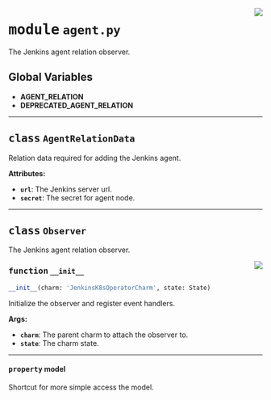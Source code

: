 <!-- markdownlint-disable -->

<a href="../src/agent.py#L0"><img align="right" style="float:right;" src="https://img.shields.io/badge/-source-cccccc?style=flat-square"></a>

# <kbd>module</kbd> `agent.py`
The Jenkins agent relation observer. 

**Global Variables**
---------------
- **AGENT_RELATION**
- **DEPRECATED_AGENT_RELATION**


---

## <kbd>class</kbd> `AgentRelationData`
Relation data required for adding the Jenkins agent. 



**Attributes:**
 
 - <b>`url`</b>:  The Jenkins server url. 
 - <b>`secret`</b>:  The secret for agent node. 





---

## <kbd>class</kbd> `Observer`
The Jenkins agent relation observer. 

<a href="../src/agent.py#L34"><img align="right" style="float:right;" src="https://img.shields.io/badge/-source-cccccc?style=flat-square"></a>

### <kbd>function</kbd> `__init__`

```python
__init__(charm: 'JenkinsK8sOperatorCharm', state: State)
```

Initialize the observer and register event handlers. 



**Args:**
 
 - <b>`charm`</b>:  The parent charm to attach the observer to. 
 - <b>`state`</b>:  The charm state. 


---

#### <kbd>property</kbd> model

Shortcut for more simple access the model. 




